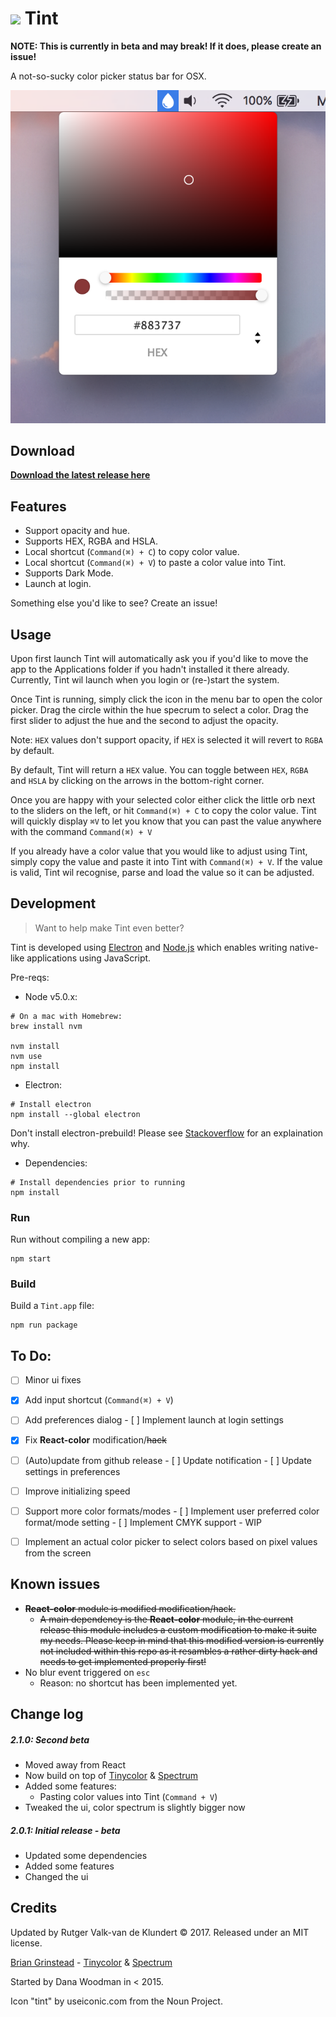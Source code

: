 # ![](http://cl.ly/dqu3/tint@2x%206.10.01%20PM.png) Tint

**NOTE: This is currently in beta and may break! If it does, please create an issue!**

A not-so-sucky color picker status bar for OSX.

![](./Screen.png)




## Download

**[Download the latest release here](https://github.com/adaringdesign/tint/releases)**



## Features

- Support opacity and hue.
- Supports HEX, RGBA and HSLA.
- Local shortcut (`Command(⌘) + C`) to copy color value.
- Local shortcut (`Command(⌘) + V`) to paste a color value into Tint.
- Supports Dark Mode.
- Launch at login.

Something else you'd like to see? Create an issue!



## Usage

Upon first launch Tint will automatically ask you if you'd like to move the app to the Applications folder if you hadn't installed it there already. Currently, Tint wil launch when you login or (re-)start the system.

Once Tint is running, simply click the icon in the menu bar to open the color picker. Drag the circle within the hue specrum to select a color. Drag the first slider to adjust the hue and the second to adjust the opacity. 

Note: `HEX` values don't support opacity, if `HEX` is selected it will revert to `RGBA` by default.

By default, Tint will return a `HEX` value. You can toggle between `HEX`, `RGBA` and `HSLA` by clicking on the arrows in the bottom-right corner.

Once you are happy with your selected color either click the little orb next to the sliders on the left, or hit `Command(⌘) + C` to copy the color value. Tint will quickly display  `⌘V` to let you know that you can past the value anywhere with the command `Command(⌘) + V`

If you already have a color value that you would like to adjust using Tint, simply copy the value and paste it into Tint with `Command(⌘) + V`. If the value is valid, Tint wil recognise, parse and load the value so it can be adjusted.



## Development

> Want to help make Tint even better?

Tint is developed using [Electron](http://electron.atom.io/) and [Node.js](https://nodejs.org/en/) which enables writing native-like applications using JavaScript.

Pre-reqs:

- Node v5.0.x:

```shell
# On a mac with Homebrew:
brew install nvm

nvm install
nvm use
npm install
```

- Electron:

```shell
# Install electron
npm install --global electron
```

Don't install electron-prebuild! Please see [Stackoverflow](http://stackoverflow.com/questions/41574586/what-is-the-difference-between-electron-and-electron-prebuilt) for an explaination why. 

- Dependencies:
```shell
# Install dependencies prior to running
npm install
```



### Run

Run without compiling a new app:

```shell
npm start
```


### Build

Build a `Tint.app` file:

```shell
npm run package
```



## To Do:

- [ ] Minor ui fixes
- [x] Add input shortcut (`Command(⌘) + V`)
- [ ] Add preferences dialog
      - [ ] Implement launch at login settings
- [x] Fix **React-color** modification/~~hack~~
- [ ] (Auto)update from github release
      - [ ] Update notification
      - [ ] Update settings in preferences
- [ ] Improve initializing speed
- [ ] Support more color formats/modes
      - [ ] Implement user preferred color format/mode setting
      - [ ] Implement CMYK support - WIP
- [ ] Implement an actual color picker to select colors based on pixel values from the screen




## Known issues

- ~~**React-color** module is modified modification/hack.~~
  - ~~A main dependency is the **React-color** module, in the current release this module includes a custom modification to make it suite my needs. Please keep in mind that this modified version is currently not included within this repo as it resambles a rather dirty hack and needs to get implemented properly first!~~
- No blur event triggered on `esc`
  - Reason: no shortcut has been implemented yet.




## Change log

##### 2.1.0: Second beta

- Moved away from React
- Now build on top of [Tinycolor](https://github.com/bgrins/TinyColor) & [Spectrum](https://github.com/bgrins/spectrum)
- Added some features:
  - Pasting color values into Tint (`Command + V`)
- Tweaked the ui, color spectrum is slightly bigger now



##### 2.0.1: Initial release - beta

- Updated some dependencies
- Added some features
- Changed the ui





## Credits

Updated by Rutger Valk-van de Klundert © 2017. Released under an MIT license.

[Brian Grinstead](https://github.com/bgrins) - [Tinycolor](https://github.com/bgrins/TinyColor) & [Spectrum](https://github.com/bgrins/spectrum)

Started by Dana Woodman in < 2015.

Icon "tint" by useiconic.com from the Noun Project.